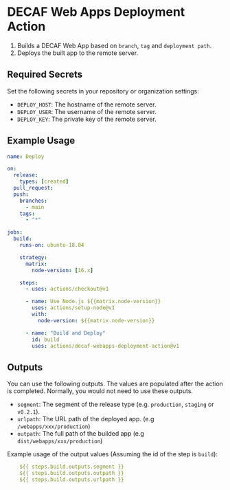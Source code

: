 # DECAF Web Apps Deployment Action

1. Builds a DECAF Web App based on `branch`, `tag` and `deployment path`.
2. Deploys the built app to the remote server.

## Required Secrets

Set the following secrets in your repository or organization settings:

- `DEPLOY_HOST`: The hostname of the remote server.
- `DEPLOY_USER`: The username of the remote server.
- `DEPLOY_KEY`: The private key of the remote server.

## Example Usage

```yml
name: Deploy

on:
  release:
    types: [created]
  pull_request:
  push:
    branches:
      - main
    tags:
      - "*"

jobs:
  build:
    runs-on: ubuntu-18.04

    strategy:
      matrix:
        node-version: [16.x]

    steps:
      - uses: actions/checkout@v1

      - name: Use Node.js ${{matrix.node-version}}
        uses: actions/setup-node@v1
        with:
          node-version: ${{matrix.node-version}}

      - name: "Build and Deploy"
        id: build
        uses: actions/decaf-webapps-deployment-action@v1
```

## Outputs

You can use the following outputs. The values are populated after the action is completed. Normally, you would not need to use these outputs.

- `segment`: The segment of the release type (e.g. `production`, `staging` or `v0.2.1`).
- `urlpath`: The URL path of the deployed app. (e.g `/webapps/xxx/production`)
- `outpath`: The full path of the builded app (e.g `dist/webapps/xxx/production`)

Example usage of the output values (Assuming the id of the step is `build`):

```yml
    ${{ steps.build.outputs.segment }}
    ${{ steps.build.outputs.outpath }}
    ${{ steps.build.outputs.urlpath }}
```
